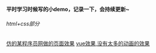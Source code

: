 #### 平时学习时候写的小demo，记录一下，会持续更新~
###### html+css部分
[仿的某程序员网做的页面效果](http://maoyaoya.github.io/study/html+css/black)
[vue效果,没有太多的动画的效果](http://maoyaoya.github.io/study/vue)
